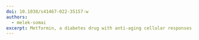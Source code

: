 ```yaml
---
doi: 10.1038/s41467-022-35157-w
authors:
  - melek-somai
excerpt: Metformin, a diabetes drug with anti-aging cellular responses, has complex actions that may alter dementia onset. Mixed results are emerging from prior observational studies. To address this complexity, we deploy a causal inference approach accounting for the competing risk of death in emulated clinical trials using two distinct electronic health record systems. In intention-to-treat analyses, metformin use associates with lower hazard of all-cause mortality and lower cause-specific hazard of dementia onset, after accounting for prolonged survival, relative to sulfonylureas. In parallel systems pharmacology studies, the expression of two AD-related proteins, APOE and SPP1, was suppressed by pharmacologic concentrations of metformin in differentiated human neural cells, relative to a sulfonylurea. Together, our findings suggest that metformin might reduce the risk of dementia in diabetes patients through mechanisms beyond glycemic control, and that SPP1 is a candidate biomarker for metformin's action in the brain
---
```

